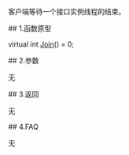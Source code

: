 <p>客户端等待一个接口实例线程的结束。</p>
<span class="anchor" id="c1a8f35c-dfb7-4d31-9ee3-38fcc9fcdad2"></span>
## 1.函数原型
<p>virtual int <a href="../../../HQJK/CTHOSTFTDCMDAPI/JOIN/">Join</a>() = 0;</p>
<span class="anchor" id="d2eedad7-d0a2-4d36-8f0d-5b9768ba4cda"></span>
## 2.参数
<p>无</p>
<span class="anchor" id="c947a156-cc05-4f90-9598-4d3aafc676ec"></span>
## 3.返回
<p>无</p>
<span class="anchor" id="4b98824b-27bd-40bb-b744-9a9db63f774e"></span>
## 4.FAQ
<p>无</p>
